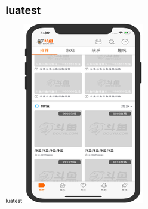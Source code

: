 # luatest
luatest
<img src="https://github.com/FuckUmei/DYZB/blob/master/%E6%88%AA%E5%B1%8F.png" height="480" width="320">&nbsp;&nbsp;
